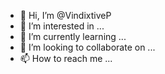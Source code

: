 - 👋 Hi, I’m @VindixtiveP
- 👀 I’m interested in ...
- 🌱 I’m currently learning ...
- 💞️ I’m looking to collaborate on ...
- 📫 How to reach me ...

<!---
VindixtiveP/VindixtiveP is a ✨ special ✨ repository because its `README.md` (this file) appears on your GitHub profile.
You can click the Preview link to take a look at your changes.
--->
